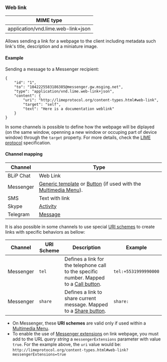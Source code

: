 ### Web link
| MIME type                |
|--------------------------|
| application/vnd.lime.web-link+json|

Allows sending a link for a webpage to the client including metadata such link's title, description and a miniature image. 

#### Example

Sending a message to a Messenger recipient:

```http
{
    "id": "1",
    "to": "1042225583186385@messenger.gw.msging.net",
    "type": "application/vnd.lime.web-link+json",
    "content": { 
        "uri": "http://limeprotocol.org/content-types.html#web-link",
        "target": "self",
        "text": "Here is a documentation weblink"        
    }
}
```

In some channels is possible to define how the webpage will be diplayed (on the same window, openning a new window or occuping part of device window) through the `target` property. For more details, check the [LIME protocol](http://limeprotocol.org/content-types.html#web-link) specification.

#### Channel mapping

| Channel            | Type                    | 
|--------------------|-------------------------|
| BLiP Chat          | Web Link                |
| Messenger          | [Generic template](https://developers.facebook.com/docs/messenger-platform/send-api-reference/generic-template) or [Button](https://developers.facebook.com/docs/messenger-platform/send-api-reference/buttons) (if used with the [Multimedia Menu](https://blip.ai/portal/#/docs/content-types/document-select)). |
| SMS                | Text with link          |
| Skype              | [Activity](https://docs.botframework.com/en-us/skype/chat/#sending-messages-1)|
| Telegram           | [Message](https://core.telegram.org/bots/api#message)|


It is also possible in some channels to use special [URI schemes](https://en.wikipedia.org/wiki/Uniform_Resource_Identifier) to create links with specific behaviors as bellow:

| Channel     | URI Scheme | Description                                                           | Example              |
|-----------|------------|---------------------------------------------------------------------|----------------------|
| Messenger | `tel`      | Defines a link for the telephone call to the specific number. Mapped to a [Call button](https://developers.facebook.com/docs/messenger-platform/send-api-reference/call-button). | `tel:+5531999990000` |
| Messenger | `share`    | Defines a link to share current message. Mapped to a [Share button](https://developers.facebook.com/docs/messenger-platform/send-api-reference/share-button).  | `share:`             |

- On Messenger, these **URI schemes** are valid only if used within a [Multimedia Menu](https://blip.ai/portal/#/docs/content-types/document-select).
- To enable the use of [Messenger extensions](https://developers.facebook.com/docs/messenger-platform/messenger-extension) on link webpage, you must add to the URL *query string* a `messengerExtensions` parameter with value `true`. For the example above, the `uri` value would be: `http://limeprotocol.org/content-types.html#web-link?messengerExtensions=true`


